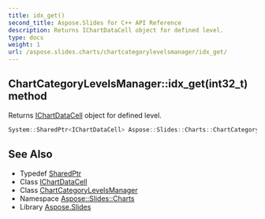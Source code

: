```yaml
---
title: idx_get()
second_title: Aspose.Slides for C++ API Reference
description: Returns IChartDataCell object for defined level.
type: docs
weight: 1
url: /aspose.slides.charts/chartcategorylevelsmanager/idx_get/
---
```

## ChartCategoryLevelsManager::idx_get(int32_t) method


Returns [IChartDataCell](../../ichartdatacell/) object for defined level.

```cpp
System::SharedPtr<IChartDataCell> Aspose::Slides::Charts::ChartCategoryLevelsManager::idx_get(int32_t level) override
```

## See Also

* Typedef [SharedPtr](../../../system/sharedptr/)
* Class [IChartDataCell](../../ichartdatacell/)
* Class [ChartCategoryLevelsManager](../)
* Namespace [Aspose::Slides::Charts](../../)
* Library [Aspose.Slides](../../../)